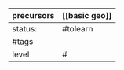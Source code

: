 | precursors | [[basic geo]] |
| ---------- | ------------- |
| status:    | #tolearn      |
| #tags      |               |
| level      | #             |
